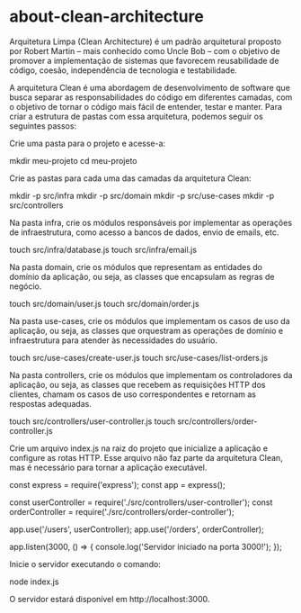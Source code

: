 # about-clean-architecture
Arquitetura Limpa (Clean Architecture) é um padrão arquitetural proposto por Robert Martin – mais conhecido como Uncle Bob – com o objetivo de promover a implementação de sistemas que favorecem reusabilidade de código, coesão, independência de tecnologia e testabilidade.


A arquitetura Clean é uma abordagem de desenvolvimento de software que busca separar as responsabilidades do código em diferentes camadas, com o objetivo de tornar o código mais fácil de entender, testar e manter. Para criar a estrutura de pastas com essa arquitetura, podemos seguir os seguintes passos:

Crie uma pasta para o projeto e acesse-a:

mkdir meu-projeto
cd meu-projeto

Crie as pastas para cada uma das camadas da arquitetura Clean:

mkdir -p src/infra
mkdir -p src/domain
mkdir -p src/use-cases
mkdir -p src/controllers


Na pasta infra, crie os módulos responsáveis por implementar as operações de infraestrutura, como acesso a bancos de dados, envio de emails, etc.

touch src/infra/database.js
touch src/infra/email.js


Na pasta domain, crie os módulos que representam as entidades do domínio da aplicação, ou seja, as classes que encapsulam as regras de negócio.

touch src/domain/user.js
touch src/domain/order.js


Na pasta use-cases, crie os módulos que implementam os casos de uso da aplicação, ou seja, as classes que orquestram as operações de domínio e infraestrutura para atender às necessidades do usuário.

touch src/use-cases/create-user.js
touch src/use-cases/list-orders.js


Na pasta controllers, crie os módulos que implementam os controladores da aplicação, ou seja, as classes que recebem as requisições HTTP dos clientes, chamam os casos de uso correspondentes e retornam as respostas adequadas.

touch src/controllers/user-controller.js
touch src/controllers/order-controller.js


Crie um arquivo index.js na raiz do projeto que inicialize a aplicação e configure as rotas HTTP. Esse arquivo não faz parte da arquitetura Clean, mas é necessário para tornar a aplicação executável.

const express = require('express');
const app = express();

const userController = require('./src/controllers/user-controller');
const orderController = require('./src/controllers/order-controller');

app.use('/users', userController);
app.use('/orders', orderController);

app.listen(3000, () => {
  console.log('Servidor iniciado na porta 3000!');
});

Inicie o servidor executando o comando:

node index.js

O servidor estará disponível em http://localhost:3000.